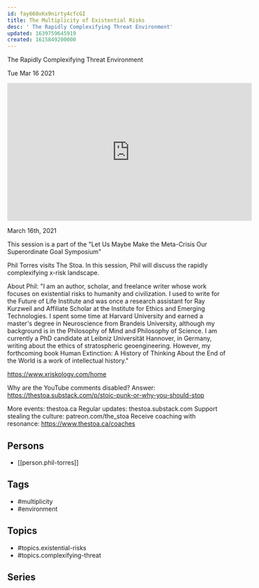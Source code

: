 ```yaml
---
id: fay660xKx9nirty4cfcGI
title: The Multiplicity of Existential Risks
desc: ' The Rapidly Complexifying Threat Environment'
updated: 1639759645919
created: 1615849200000
---
```



 The Rapidly Complexifying Threat Environment

Tue Mar 16 2021

<iframe width="560" height="315" src="https://www.youtube.com/embed/_zSCeXSf9y0" title="The Multiplicity of Existential Risks: The Rapidly Complexifying Threat Environment w/ Phil Torres" frameborder="0" allow="accelerometer; autoplay; clipboard-write; encrypted-media; gyroscope; picture-in-picture" allowfullscreen ></iframe>

March 16th, 2021

This session is a part of the "Let Us Maybe Make the Meta-Crisis Our Superordinate Goal Symposium"

Phil Torres visits The Stoa. In this session, Phil will discuss the rapidly complexifying x-risk landscape.

About Phil: "I am an author, scholar, and freelance writer whose work focuses on existential risks to humanity and civilization. I used to write for the Future of Life Institute and was once a research assistant for Ray Kurzweil and Affiliate Scholar at the Institute for Ethics and Emerging Technologies. I spent some time at Harvard University and earned a master's degree in Neuroscience from Brandeis University, although my background is in the Philosophy of Mind and Philosophy of Science. I am currently a PhD candidate at Leibniz Universität Hannover, in Germany, writing about the ethics of stratospheric geoengineering. However, my forthcoming book Human Extinction: A History of Thinking About the End of the World is a work of intellectual history."

https://www.xriskology.com/home

Why are the YouTube comments disabled? Answer: https://thestoa.substack.com/p/stoic-punk-or-why-you-should-stop

More events: thestoa.ca
Regular updates: thestoa.substack.com
Support stealing the culture: patreon.com/the_stoa
Receive coaching with resonance: https://www.thestoa.ca/coaches

## Persons

- [[person.phil-torres]]

## Tags

- #multiplicity
- #environment

## Topics

- #topics.existential-risks
- #topics.complexifying-threat

## Series



